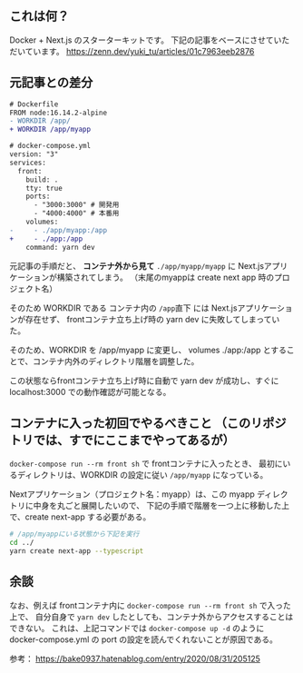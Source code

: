 ## これは何？
Docker + Next.js のスターターキットです。
下記の記事をベースにさせていただいています。
https://zenn.dev/yuki_tu/articles/01c7963eeb2876

## 元記事との差分

```diff
# Dockerfile
FROM node:16.14.2-alpine
- WORKDIR /app/
+ WORKDIR /app/myapp
```

```diff
# docker-compose.yml
version: "3"
services:
  front:
    build: .
    tty: true
    ports:
      - "3000:3000" # 開発用
      - "4000:4000" # 本番用
    volumes:
-     - ./app/myapp:/app
+     - ./app:/app
    command: yarn dev
```

元記事の手順だと、 **コンテナ外から見て** `./app/myapp/myapp` に Next.jsアプリケーションが構築されてしまう。
（末尾のmyappは create next app 時のプロジェクト名）

そのため WORKDIR である コンテナ内の `/app`直下 には Next.jsアプリケーションが存在せず、
frontコンテナ立ち上げ時の yarn dev に失敗してしまっていた。

そのため、WORKDIR を /app/myapp に変更し、
volumes ./app:/app とすることで、コンテナ内外のディレクトリ階層を調整した。

この状態ならfrontコンテナ立ち上げ時に自動で yarn dev が成功し、すぐに localhost:3000 での動作確認が可能となる。

## コンテナに入った初回でやるべきこと （このリポジトリでは、すでにここまでやってあるが）
`docker-compose run --rm front sh` で frontコンテナに入ったとき、
最初にいるディレクトリは、WORKDIR の設定に従い `/app/myapp` になっている。

Nextアプリケーション（プロジェクト名：myapp）は、この myapp ディレクトリに中身を丸ごと展開したいので、
下記の手順で階層を一つ上に移動した上で、create next-app する必要がある。

```bash
# /app/myappにいる状態から下記を実行
cd ../
yarn create next-app --typescript
```

## 余談

なお、例えば frontコンテナ内に `docker-compose run --rm front sh` で入った上で、
自分自身で `yarn dev` したとしても、コンテナ外からアクセスすることはできない。
これは、上記コマンドでは `docker-compose up -d` のように docker-compose.yml の port の設定を読んでくれないことが原因である。

参考：
https://bake0937.hatenablog.com/entry/2020/08/31/205125


